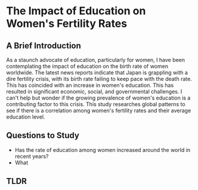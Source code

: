 <h1>The Impact of Education on Women's Fertility Rates</h1>

<h2>A Brief Introduction</h2>

As a staunch advocate of education, particularly for women, I have been contemplating the impact of education on the birth rate of women worldwide. The latest news reports indicate that Japan is grappling with a dire fertility crisis, with its birth rate failing to keep pace with the death rate. This has coincided with an increase in women's education. This has resulted in significant economic, social, and governmental challenges. I can't help but wonder if the growing prevalence of women's education is a contributing factor to this crisis. This study researches global patterns to see if there is a correlation among women's fertility rates and their average education level.

<h2>Questions to Study</h2>

- Has the rate of education among women increased around the world in recent years?
- What 

<h2>TLDR</h2>
